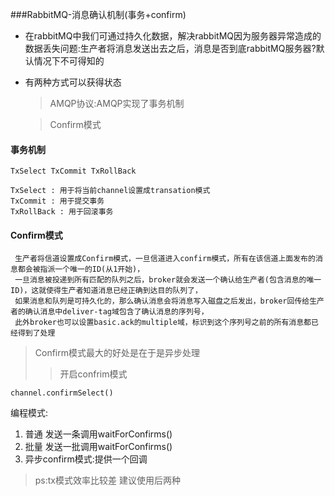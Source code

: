 ###RabbitMQ-消息确认机制(事务+confirm)

- 在rabbitMQ中我们可通过持久化数据，解决rabbitMQ因为服务器异常造成的数据丢失问题:生产者将消息发送出去之后，消息是否到底rabbitMQ服务器?默认情况下不可得知的
     
 - 有两种方式可以获得状态
    >AMQP协议:AMQP实现了事务机制
    
    >Confirm模式
    
 #### 事务机制
 ```
 TxSelect TxCommit TxRollBack
 
 TxSelect : 用于将当前channel设置成transation模式
 TxCommit : 用于提交事务
 TxRollBack : 用于回滚事务
  ```
  
  #### Confirm模式
  ```
   生产者将信道设置成Confirm模式，一旦信道进入confirm模式，所有在该信道上面发布的消息都会被指派一个唯一的ID(从1开始)，
   一旦消息被投递到所有匹配的队列之后，broker就会发送一个确认给生产者(包含消息的唯一ID)，这就使得生产者知道消息已经正确到达目的队列了，
   如果消息和队列是可持久化的，那么确认消息会将消息写入磁盘之后发出，broker回传给生产者的确认消息中deliver-tag域包含了确认消息的序列号，
   此外broker也可以设置basic.ack的multiple域，标识到这个序列号之前的所有消息都已经得到了处理
   ```
   >Confirm模式最大的好处是在于是异步处理
   >>开启confrim模式
   ```
   channel.confirmSelect()
   ```
   
   编程模式:
   1. 普通 发送一条调用waitForConfirms()
   2. 批量 发送一批调用waitForConfirms()
   3. 异步confirm模式:提供一个回调
   
   >ps:tx模式效率比较差 建议使用后两种